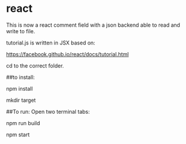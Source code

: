 # react
This is now a react comment field with a json backend able to read and write to file.

tutorial.js is written in JSX based on:

https://facebook.github.io/react/docs/tutorial.html

cd to the correct folder.

##to install:

npm install

mkdir target

##To run:
Open two terminal tabs:

npm run build

npm start